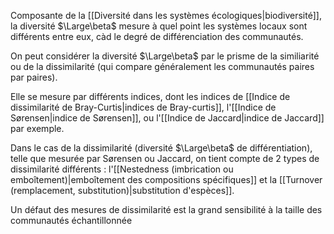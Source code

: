 Composante de la [[Diversité dans les systèmes écologiques|biodiversité]], la diversité $\Large\beta$ mesure à quel point les systèmes locaux sont différents entre eux, càd le degré de différenciation des communautés.

On peut considérer la diversité $\Large\beta$ par le prisme de la similiarité ou de la dissimilarité (qui compare généralement les communautés paires par paires).

Elle se mesure par différents indices, dont les indices de [[Indice de dissimilarité de Bray-Curtis|indices de Bray-curtis]], l'[[Indice de Sørensen|indice de Sørensen]], ou l'[[Indice de Jaccard|indice de Jaccard]] par exemple.

Dans le cas de la dissimilarité (diversité $\Large\beta$ de différentiation), telle que mesurée par Sørensen ou Jaccard, on tient compte de 2 types de dissimilarité différents : l'[[Nestedness (imbrication ou emboîtement)|emboîtement des compositions spécifiques]] et la [[Turnover (remplacement, substitution)|substitution d'espèces]].

Un défaut des mesures de dissimilarité est la grand sensibilité à la taille des communautés échantillonnée

